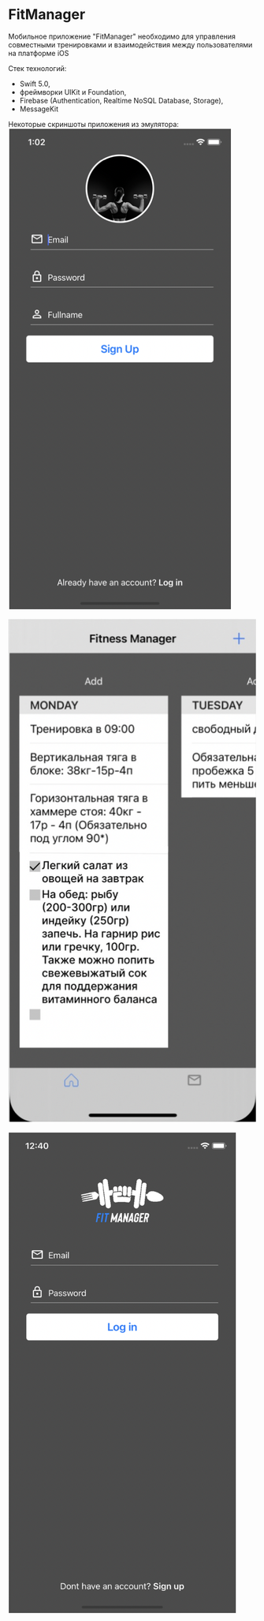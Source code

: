 # FitManager

Мобильное приложение "FitManager" необходимо для управления совместными тренировками и взаимодействия между пользователями на платформе iOS

Стек технологий:
- Swift 5.0,
- фреймворки UIKit и Foundation,
- Firebase (Authentication, Realtime NoSQL Database, Storage),
- MessageKit

Некоторые скриншоты приложения из эмулятора:
![Image alt](https://github.com/AlishKZ/FitManager/raw/main/Screenshots/Auth.png)

![Image alt](https://github.com/AlishKZ/FitManager/raw/main/Screenshots/Reg.png)

![Image alt](https://github.com/AlishKZ/FitManager/raw/main/Screenshots/home.png)
